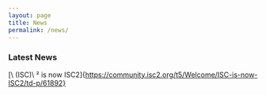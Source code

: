 ```yaml
---
layout: page
title: News
permalink: /news/
---
```


### Latest News  

[\ (ISC)\ ² is now ISC2]{https://community.isc2.org/t5/Welcome/ISC-is-now-ISC2/td-p/61892}  
